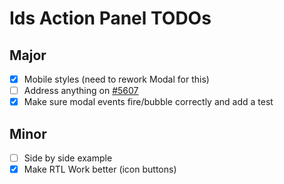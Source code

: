 # Ids Action Panel TODOs

## Major

- [x] Mobile styles (need to rework Modal for this)
- [ ] Address anything on [#5607](https://github.com/infor-design/enterprise/issues/5607)
- [x] Make sure modal events fire/bubble correctly and add a test

## Minor

- [ ] Side by side example
- [x] Make RTL Work better (icon buttons)
